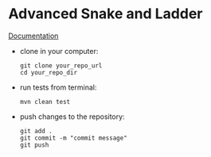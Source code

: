 # Advanced Snake and Ladder
[Documentation](https://docs.google.com/document/d/1l6EzJuKTgMciO-4zhaYDu3L4lGqa5WYQBvoLRvGujYg/edit?usp=sharing)

<ul>
<li>
clone in your computer: 

```
git clone your_repo_url
cd your_repo_dir
```
</li>

<li>
run tests from terminal:

```
mvn clean test
```
</li>

<li>
push changes to the repository:

```
git add . 
git commit -m "commit message"
git push
```
</li>
</ul>
